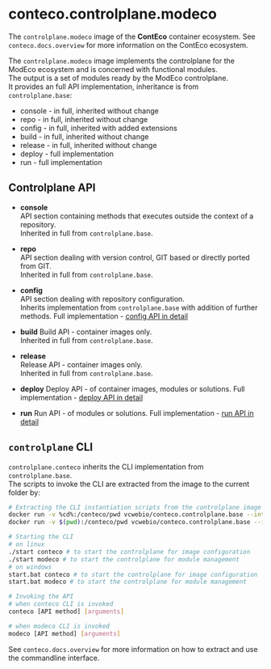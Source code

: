 # conteco.controlplane.modeco

The `controlplane.modeco` image of the __ContEco__ container ecosystem.
See `conteco.docs.overview` for more information on the ContEco ecosystem.

The `controlplane.modeco` image implements the controlplane for the ModEco ecosystem and is concerned with functional modules.  
The output is a set of modules ready by the ModEco controlplane.  
It provides an full API implementation, inheritance is from `controlplane.base`:
* console - in full, inherited without change
* repo - in full, inherited without change
* config - in full, inherited with added extensions
* build - in full, inherited without change
* release - in full, inherited without change
* deploy - full implementation
* run - full implementation

## Controlplane API

* __console__  
API section containing methods that executes outside the context of a repository.  
Inherited in full from `controlplane.base`.

* __repo__  
API section dealing with version control, GIT based or directly ported from GIT.  
Inherited in full from `controlplane.base`.

* __config__  
API section dealing with repository configuration.  
Inherits implementation from `controlplane.base` with addition of further methods.
Full implementation - [config API in detail](./docs/CONTROLPLANE-API-CONFIG.md)

* __build__
Build API - container images only.  
Inherited in full from `controlplane.base`.

* __release__  
Release API - container images only.  
Inherited in full from `controlplane.base`.

* __deploy__
Deploy API - of container images, modules or solutions.
Full implementation - [deploy API in detail](./docs/CONTROLPLANE-API-DEPLOY.md)

* __run__
Run API - of modules or solutions.
Full implementation - [run API in detail](./docs/CONTROLPLANE-API-RUN.md)

## `controlplane` CLI

`controlplane.conteco` inherits the CLI implementation from `controlplane.base`.  
The scripts to invoke the CLI are extracted from the image to the current folder by:

```bash
# Extracting the CLI instantiation scripts from the controlplane image
docker run -v %cd%:/conteco/pwd vcwebio/conteco.controlplane.base --interactive extract-cli windows # on Windows
docker run -v $(pwd):/conteco/pwd vcwebio/conteco.controlplane.base --interactive extract-cli linux # on linux

# Starting the CLI
# on linux
./start conteco # to start the controlplane for image configuration
./start modeco # to start the controlplane for module management
# on windows
start.bat conteco # to start the controlplane for image configuration
start.bat modeco # to start the controlplane for module management

# Invoking the API
# when conteco CLI is invoked
conteco [API method] [arguments]

# when modeco CLI is invoked
modeco [API method] [arguments]
```

See `conteco.docs.overview` for more information on how to extract and use the commandline interface.
